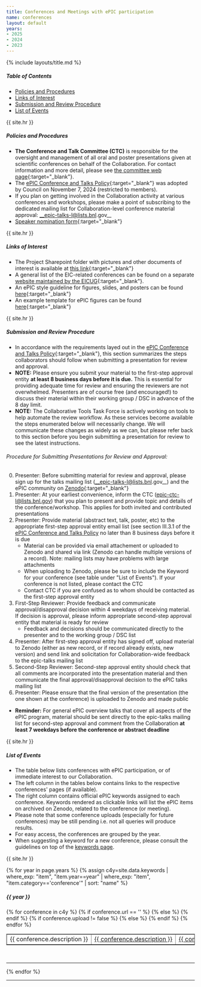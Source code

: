 ```yaml
---
title: Conferences and Meetings with ePIC participation
name: conferences
layout: default
years:
- 2025
- 2024
- 2023
---
```

{% include layouts/title.md %}

##### Table of Contents
- [Policies and Procedures](#policies-and-procedures)
- [Links of Interest](#links-of-interest)
- [Submission and Review Procedure](#submission-and-review-procedure)
- [List of Events](#list-of-events)

{{ site.hr }}

##### Policies and Procedures

* __The Conference and Talk Committee (CTC)__ is responsible for the oversight and management of all oral and poster presentations given at scientific conferences on behalf of the Collaboration. 
For contact information and more detail, please see [the committee web page](/collaboration/committees.html){:target="_blank"}.
* The [ePIC Conference and Talks Policy](https://zenodo.org/records/14052729){:target="_blank"} was adopted by Council on November 7, 2024 (restricted to members).
* If you plan on getting involved in the Collaboration activity at various conferences and workshops, please make a point of subscribing to the dedicated
mailing list for Collaboration-level conference material approval: __epic-talks-l@lists.bnl.gov__
* [Speaker nomination form](https://urldefense.com/v3/__https://forms.gle/qQxf1wW5dUSVyTdh7__;!!P4SdNyxKAPE!AskwdefEZuyR_XCi11Etl3Q6H9pAbJA28BZhV5oJpkftch2qIqil8Dn0nKb3L7XtJtn1kznV2RnzTVE$){:target="_blank"}

{{ site.hr }}

##### Links of Interest
* The Project Sharepoint folder with pictures and other documents of interest is available at [this link](https://brookhavenlab.sharepoint.com/:f:/s/EICPublicSharingDocs/EujNGT5IzzxHtG0hMeDpu-cBihVczsqTO6L7CbfkXLHQ-Q?e=5bfcjY){:target="_blank"}
* A general list of the EIC-related conferences can be found on a separate [website maintained by the EICUG](https://eic-conferences.lbl.gov/home){:target="_blank"}.
* An ePIC style guideline for figures, slides, and posters can be found [here](https://doi.org/10.5281/zenodo.16616007){:target="_blank"}
* An example template for ePIC figures can be found [here](https://doi.org/10.5281/zenodo.16615454){:target="_blank"}

{{ site.hr }}

##### Submission and Review Procedure
* In accordance with the requirements layed out in the [ePIC Conference and Talks Policy](https://zenodo.org/records/14052729){:target="_blank"}, this section summarizes the steps collaborators should follow when submitting a presentation for review and approval.
* __NOTE:__  Please ensure you submit your material to the first-step approval entity __at least 8 business days before it is due.__ This is essential for providing adequate time for review and ensuring the reviewers are not overwhelmed. Presenters are of course free (and encouraged!) to discuss their material within their working group / DSC in advance of the 8 day limit.
* __NOTE:__  The Collaborative Tools Task Force is actively working on tools to help automate the review workflow. As these services become available the steps enumerated below will necessarily change. We will communicate these changes as widely as we can, but please refer back to this section before you begin submitting a presentation for review to see the latest instructions.

###### Procedure for Submitting Presentations for Review and Approval:

0. Presenter: Before submitting material for review and approval, please sign up for the talks mailing list (__epic-talks-l@lists.bnl.gov__) and the ePIC community on [Zenodo](https://www.epic-eic.org/documents/zenodo.html){:target="_blank"}
1. Presenter: At your earliest convenience, inform the CTC (epic-ctc-l@lists.bnl.gov) that you plan to present and provide topic and details of the conference/workshop. This applies for both invited and contributed presentations
2. Presenter: Provide material (abstract text, talk, poster, etc) to the appropriate first-step approval entity email list (see section III.3.1 of the [ePIC Conference and Talks Policy]((https://zenodo.org/records/14052729){:target="_blank"}) no later than 8 business days before it is due
   * Material can be provided via email attachement or uploaded to Zenodo and shared via link (Zenodo can handle multiple versions of a record). Note: mailing lists may have problems with large attachments
   * When uploading to Zenodo, please be sure to include the Keyword for your conference (see table under "List of Events"). If your conference is not listed, please contact the CTC
   * Contact CTC if you are confused as to whom should be contacted as the first-step approval entity
3. First-Step Reviewer: Provide feedback and communicate approval/disapproval decision within 4 weekdays of receiving material. If decision is approval, please inform appropriate second-step approval entity that material is ready for review
   * Feedback and decisions should be communicated directly to the presenter and to the working group / DSC list
4. Presenter: After first-step approval entity has signed off, upload material to Zenodo (either as new record, or if record already exists, new version) and send link and solicitation for Collaboration-wide feedback to the epic-talks mailing list
5. Second-Step Reviewer: Second-step approval entity should check that all comments are incorporated into the presentation material and then communicate the final approval/disapproval decision to the ePIC talks mailing list
6. Presenter: Please ensure that the final version of the presentation (the one shown at the conference) is uploaded to Zenodo and made public

* __Reminder:__ For general ePIC overview talks that cover all aspects of the ePIC program, material should be sent directly to the epic-talks mailing list for second-step approval and comment from the Collaboration __at least 7 weekdays before the conference or abstract deadline__ 

{{ site.hr }}

##### List of Events
* The table below lists conferences with ePIC participation, or of immediate interest to our Collaboration.
* The left column in the tables below contains links to the respective conferences' pages (if available).
* The right column contains official ePIC keywords assigned to each conference.
Keywords rendered as clickable links will list the ePIC items on archived on Zenodo, related to the conference (or meeting).
* Please note that some conference uploads (especially for future conferences) may be still pending i.e. not all queries will produce results.
* For easy access, the conferences are grouped by the year.
* When suggesting a keyword for a new conference, please consult the guidelines on top of the [keywords page](/documents/keywords.html).

{{ site.hr }}

{% for year in page.years %}
{% assign c4y=site.data.keywords | where_exp: "item", "item.year==year" | where_exp: "item", "item.category=='conference'" | sort: "name" %}

<h5>{{ year }}</h5>
<table width="80%" border="1">
{% for conference in c4y %}
  <tr>
    {% if conference.url == '' %}
    <td width="80%"><nobr>{{ conference.description }}</nobr></td>
    {% else %}
    <td width="80%"><nobr><a href="{{ conference.url }}" target="_blank">{{ conference.description }}</a></nobr></td>
    {% endif %}
    {% if conference.upload != false %}
    <td width="20%"><nobr><a href="{{ site.zenodo_query_base }}{{ conference.name }}" target="_blank">{{ conference.name }}</a></nobr></td>
    {% else %}
    <td width="20%"><nobr>{{ conference.name }}</nobr></td>
    {% endif %}
  </tr>
{% endfor %}
</table>

<br/>


---

{% endfor %}


---

